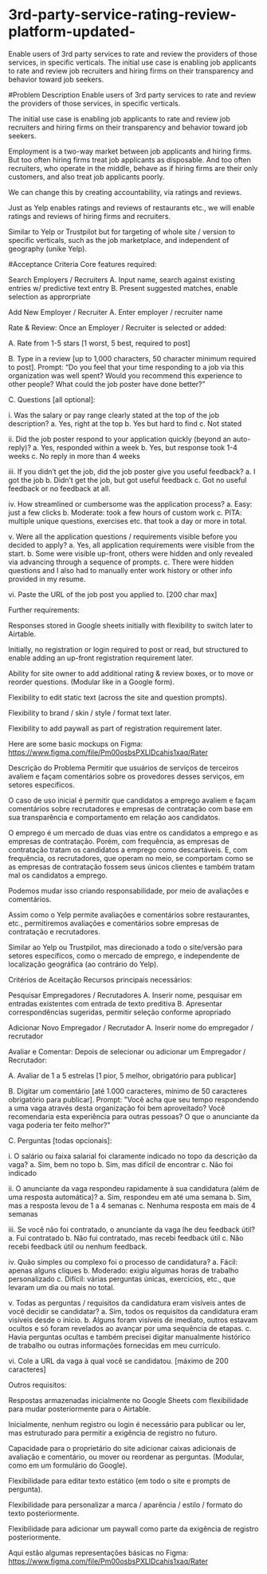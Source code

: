 # 3rd-party-service-rating-review-platform-updated-
Enable users of 3rd party services to rate and review the providers of those services, in specific verticals.  The initial use case is enabling job applicants to rate and review job recruiters and hiring firms on their transparency and behavior toward job seekers.

#Problem Description
Enable users of 3rd party services to rate and review the providers of those services, in specific verticals.

The initial use case is enabling job applicants to rate and review job recruiters and hiring firms on their transparency and behavior toward job seekers.

Employment is a two-way market between job applicants and hiring firms. But too often hiring firms treat job applicants as disposable. And too often recruiters, who operate in the middle, behave as if hiring firms are their only customers, and also treat job applicants poorly.

We can change this by creating accountability, via ratings and reviews.

Just as Yelp enables ratings and reviews of restaurants etc., we will enable ratings and reviews of hiring firms and recruiters.

Similar to Yelp or Trustpilot but for targeting of whole site / version to specific verticals, such as the job marketplace, and independent of geography (unike Yelp).

#Acceptance Criteria
Core features required:

Search Employers / Recruiters
A. Input name, search against existing entries w/ predictive text entry
B. Present suggested matches, enable selection as approrpriate

Add New Employer / Recruiter
A. Enter employer / recruiter name

Rate & Review: Once an Employer / Recruiter is selected or added:

A. Rate from 1-5 stars [1 worst, 5 best, required to post]

B. Type in a review [up to 1,000 characters, 50 character minimum required to post]. Prompt:
“Do you feel that your time responding to a job via this organization was well spent? Would you recommend this experience to other people? What could the job poster have done better?”

C. Questions [all optional]:

i. Was the salary or pay range clearly stated at the top of the job description?
a. Yes, right at the top
b. Yes but hard to find
c. Not stated

ii. Did the job poster respond to your application quickly (beyond an auto-reply)?
a. Yes, responded within a week
b. Yes, but response took 1-4 weeks
c. No reply in more than 4 weeks

iii. If you didn’t get the job, did the job poster give you useful feedback?
a. I got the job
b. Didn’t get the job, but got useful feedback
c. Got no useful feedback or no feedback at all.

iv. How streamlined or cumbersome was the application process?
a. Easy: just a few clicks
b. Moderate: took a few hours of custom work
c. PITA: multiple unique questions, exercises etc. that took a day or more in total.

v. Were all the application questions / requirements visible before you decided to apply?
a. Yes, all application requirements were visible from the start.
b. Some were visible up-front, others were hidden and only revealed via advancing through a sequence of prompts.
c. There were hidden questions and I also had to manually enter work history or other info provided in my resume.

vi. Paste the URL of the job post you applied to. [200 char max]

Further requirements:

Responses stored in Google sheets initially with flexibility to switch later to Airtable.

Initially, no registration or login required to post or read, but structured to enable adding an up-front registration requirement later.

Ability for site owner to add additional rating & review boxes, or to move or reorder questions. (Modular like in a Google form).

Flexibility to edit static text (across the site and question prompts).

Flexibility to brand / skin / style / format text later.

Flexibility to add paywall as part of registration requirement later.

Here are some basic mockups on Figma:
https://www.figma.com/file/Pm00osbsPXLIDcahis1xaq/Rater


Descrição do Problema
Permitir que usuários de serviços de terceiros avaliem e façam comentários sobre os provedores desses serviços, em setores específicos.

O caso de uso inicial é permitir que candidatos a emprego avaliem e façam comentários sobre recrutadores e empresas de contratação com base em sua transparência e comportamento em relação aos candidatos.

O emprego é um mercado de duas vias entre os candidatos a emprego e as empresas de contratação. Porém, com frequência, as empresas de contratação tratam os candidatos a emprego como descartáveis. E, com frequência, os recrutadores, que operam no meio, se comportam como se as empresas de contratação fossem seus únicos clientes e também tratam mal os candidatos a emprego.

Podemos mudar isso criando responsabilidade, por meio de avaliações e comentários.

Assim como o Yelp permite avaliações e comentários sobre restaurantes, etc., permitiremos avaliações e comentários sobre empresas de contratação e recrutadores.

Similar ao Yelp ou Trustpilot, mas direcionado a todo o site/versão para setores específicos, como o mercado de emprego, e independente de localização geográfica (ao contrário do Yelp).

Critérios de Aceitação
Recursos principais necessários:

Pesquisar Empregadores / Recrutadores
A. Inserir nome, pesquisar em entradas existentes com entrada de texto preditiva
B. Apresentar correspondências sugeridas, permitir seleção conforme apropriado

Adicionar Novo Empregador / Recrutador
A. Inserir nome do empregador / recrutador

Avaliar e Comentar: Depois de selecionar ou adicionar um Empregador / Recrutador:

A. Avaliar de 1 a 5 estrelas [1 pior, 5 melhor, obrigatório para publicar]

B. Digitar um comentário [até 1.000 caracteres, mínimo de 50 caracteres obrigatório para publicar]. Prompt:
"Você acha que seu tempo respondendo a uma vaga através desta organização foi bem aproveitado? Você recomendaria esta experiência para outras pessoas? O que o anunciante da vaga poderia ter feito melhor?"

C. Perguntas [todas opcionais]:

i. O salário ou faixa salarial foi claramente indicado no topo da descrição da vaga?
a. Sim, bem no topo
b. Sim, mas difícil de encontrar
c. Não foi indicado

ii. O anunciante da vaga respondeu rapidamente à sua candidatura (além de uma resposta automática)?
a. Sim, respondeu em até uma semana
b. Sim, mas a resposta levou de 1 a 4 semanas
c. Nenhuma resposta em mais de 4 semanas

iii. Se você não foi contratado, o anunciante da vaga lhe deu feedback útil?
a. Fui contratado
b. Não fui contratado, mas recebi feedback útil
c. Não recebi feedback útil ou nenhum feedback.

iv. Quão simples ou complexo foi o processo de candidatura?
a. Fácil: apenas alguns cliques
b. Moderado: exigiu algumas horas de trabalho personalizado
c. Difícil: várias perguntas únicas, exercícios, etc., que levaram um dia ou mais no total.

v. Todas as perguntas / requisitos da candidatura eram visíveis antes de você decidir se candidatar?
a. Sim, todos os requisitos da candidatura eram visíveis desde o início.
b. Alguns foram visíveis de imediato, outros estavam ocultos e só foram revelados ao avançar por uma sequência de etapas.
c. Havia perguntas ocultas e também precisei digitar manualmente histórico de trabalho ou outras informações fornecidas em meu currículo.

vi. Cole a URL da vaga à qual você se candidatou. [máximo de 200 caracteres]

Outros requisitos:

Respostas armazenadas inicialmente no Google Sheets com flexibilidade para mudar posteriormente para o Airtable.

Inicialmente, nenhum registro ou login é necessário para publicar ou ler, mas estruturado para permitir a exigência de registro no futuro.

Capacidade para o proprietário do site adicionar caixas adicionais de avaliação e comentário, ou mover ou reordenar as perguntas. (Modular, como em um formulário do Google).

Flexibilidade para editar texto estático (em todo o site e prompts de pergunta).

Flexibilidade para personalizar a marca / aparência / estilo / formato do texto posteriormente.

Flexibilidade para adicionar um paywall como parte da exigência de registro posteriormente.

Aqui estão algumas representações básicas no Figma:
https://www.figma.com/file/Pm00osbsPXLIDcahis1xaq/Rater
